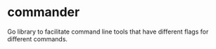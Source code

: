 commander
=========

Go library to facilitate command line tools that have different flags for different commands.
